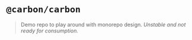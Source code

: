 # `@carbon/carbon`

> Demo repo to play around with monorepo design. *Unstable and not ready for consumption.*
